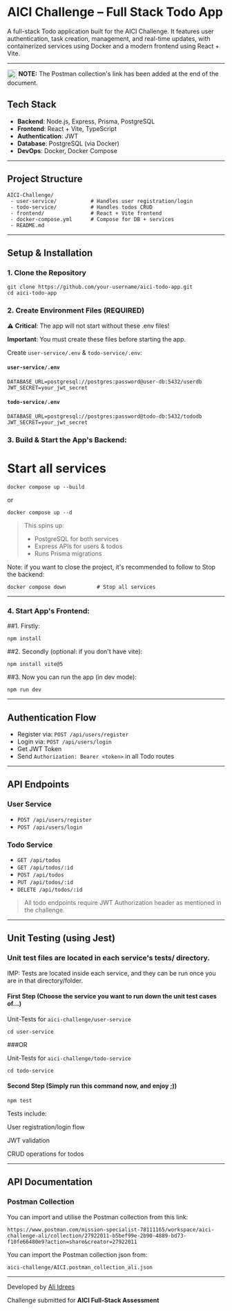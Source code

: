 # AICI Challenge – Full Stack Todo App

A full-stack Todo application built for the AICI Challenge. It features user authentication, task creation, management, and real-time updates, with containerized services using Docker and a modern frontend using React + Vite.

---
<p>
  <img width="22" height="22" alt="image" src="https://github.com/user-attachments/assets/513e75e4-8d85-454a-8c29-125b3d4f8cbc" style="vertical-align: middle;" />
  <strong>NOTE:</strong> The Postman collection's link has been added at the end of the document.
</p>


##  Tech Stack

* **Backend**: Node.js, Express, Prisma, PostgreSQL
* **Frontend**: React + Vite, TypeScript
* **Authentication**: JWT
* **Database**: PostgreSQL (via Docker)
* **DevOps**: Docker, Docker Compose

---

## Project Structure

```
AICI-Challenge/
 - user-service/           # Handles user registration/login
 - todo-service/           # Handles todos CRUD
 - frontend/               # React + Vite frontend
 - docker-compose.yml      # Compose for DB + services
 - README.md
```

---

## Setup & Installation

### 1. Clone the Repository

```
git clone https://github.com/your-username/aici-todo-app.git
cd aici-todo-app
```

### 2. Create Environment Files (REQUIRED)
⚠️ **Critical**: The app will not start without these .env files!

**Important**: You must create these files before starting the app.

Create `user-service/.env` & `todo-service/.env`:

#### `user-service/.env`

```
DATABASE_URL=postgresql://postgres:password@user-db:5432/userdb
JWT_SECRET=your_jwt_secret
```

#### `todo-service/.env`

```
DATABASE_URL=postgresql://postgres:password@todo-db:5432/tododb
JWT_SECRET=your_jwt_secret
```

### 3. Build & Start the App's Backend:

# Start all services
```
docker compose up --build 
```
or

```
docker compose up --d
```


> This spins up:
>
> * PostgreSQL for both services
> * Express APIs for users & todos
> * Runs Prisma migrations


Note: if you want to close the project, it's recommended to follow
to Stop the backend:

```
docker compose down          # Stop all services
```


---

### 4. Start App's Frontend:

##1. Firstly:
```
npm install
```

##2. Secondly (optional: if you don't have vite):
```
npm install vite@5
```

##3. Now you can run the app (in dev mode):
```
npm run dev
```



---

## Authentication Flow

* Register via: `POST /api/users/register`
* Login via: `POST /api/users/login`
* Get JWT Token
* Send `Authorization: Bearer <token>` in all Todo routes

---

## API Endpoints

### User Service

* `POST /api/users/register`
* `POST /api/users/login`

### Todo Service

* `GET /api/todos`
* `GET /api/todos/:id`
* `POST /api/todos`
* `PUT /api/todos/:id`
* `DELETE /api/todos/:id`

> All todo endpoints require JWT Authorization header as mentioned in the challenge.

---

## Unit Testing (using Jest)

 ### Unit test files are located in each service's tests/ directory.

   IMP: Tests are located inside each service, and they can be run once you are in that directory/folder.

   #### First Step (Choose the service you want to run down the unit test cases of...)

   Unit-Tests for `aici-challenge/user-service`
   ```
   cd user-service
   ```

   ###OR

   Unit-Tests for `aici-challenge/todo-service`
   ```
   cd todo-service
   ```

   #### Second Step (Simply run this command now, and enjoy ;))

   ```
   npm test
   ```

   Tests include:
   
   User registration/login flow
   
   JWT validation
   
   CRUD operations for todos

---
## API Documentation

### Postman Collection

You can import and utilise the Postman collection from this link:

```
https://www.postman.com/mission-specialist-78111165/workspace/aici-challenge-ali/collection/27922011-b5bef99e-2b90-4889-bd73-f10fe66480e9?action=share&creator=27922011
```

You can import the Postman collection json from:

```
aici-challenge/AICI.postman_collection_ali.json
```


---

Developed by [Ali Idrees](https://github.com/ali8600)

Challenge submitted for **AICI Full-Stack Assessment**
